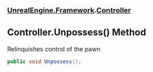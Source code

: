 ### [UnrealEngine.Framework](UnrealEngine_Framework.md 'UnrealEngine.Framework').[Controller](Controller.md 'UnrealEngine.Framework.Controller')
## Controller.Unpossess() Method
Relinquishes control of the pawn  
```csharp
public void Unpossess();
```
